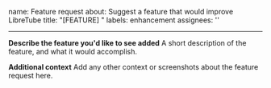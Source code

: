 name: Feature request
about: Suggest a feature that would improve LibreTube
title: "[FEATURE] <description of feature>"
labels: enhancement
assignees: ''

---


**Describe the feature you'd like to see added**
A short description of the feature, and what it would accomplish.

**Additional context**
Add any other context or screenshots about the feature request here.
